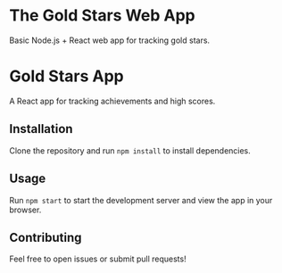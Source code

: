 # The Gold Stars Web App

Basic Node.js + React web app for tracking gold stars.

# Gold Stars App
A React app for tracking achievements and high scores.

## Installation
Clone the repository and run `npm install` to install dependencies.

## Usage
Run `npm start` to start the development server and view the app in your browser.

## Contributing
Feel free to open issues or submit pull requests!